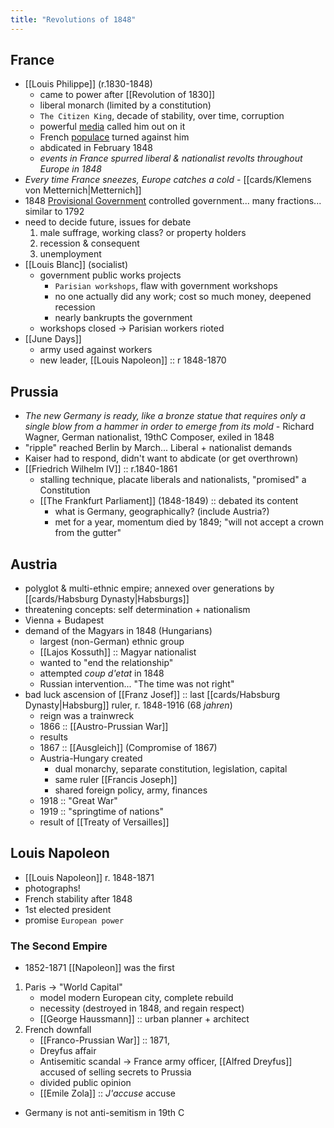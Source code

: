 ```yaml
---
title: "Revolutions of 1848"
---
```

## France
- [[Louis Philippe]] (r.1830-1848)
	- came to power after [[Revolution of 1830]]
	- liberal monarch (limited by a constitution)
	- `The Citizen King`, decade of stability, over time, corruption
	- powerful <u>media</u> called him out on it
	- French <u>populace</u> turned against him
	- abdicated in February 1848
	- *events in France spurred liberal & nationalist revolts throughout Europe in 1848*
- *Every time France sneezes, Europe catches a cold* - [[cards/Klemens von Metternich|Metternich]]
- 1848 <u>Provisional Government</u> controlled government... many fractions... similar to 1792
- need to decide future, issues for debate
	1. male suffrage, working class? or property holders
	2. recession & consequent
	3. unemployment
- [[Louis Blanc]] (socialist)
	- government public works projects 
		- `Parisian workshops`, flaw with government workshops
		- no one actually did any work; cost so much money, deepened recession
		- nearly bankrupts the government
	- workshops closed -> Parisian workers rioted
- [[June Days]]
	- army used against workers
	- new leader, [[Louis Napoleon]] :: r 1848-1870
## Prussia
- *The new Germany is ready, like a bronze statue that requires only a single blow from a hammer in order to emerge from its mold* - Richard Wagner, German nationalist, 19thC Composer, exiled in 1848
- "ripple" reached Berlin by March... Liberal + nationalist demands
- Kaiser had to respond, didn't want to abdicate (or get overthrown)
- [[Friedrich Wilhelm IV]] :: r.1840-1861
	- stalling technique, placate liberals and nationalists, "promised" a Constitution
	- [[The Frankfurt Parliament]] (1848-1849) :: debated its content
		- what is Germany, geographically? (include Austria?)
		- met for a year, momentum died by 1849; "will not accept a crown from the gutter"
## Austria
- polyglot & multi-ethnic empire; annexed over generations by [[cards/Habsburg Dynasty|Habsburgs]]
- threatening concepts: self determination + nationalism
- Vienna + Budapest
- demand of the Magyars in 1848 (Hungarians)
	- largest (non-German) ethnic group
	- [[Lajos Kossuth]] :: Magyar nationalist
	- wanted to "end the relationship"
	- attempted *coup d'etat* in 1848
	- Russian intervention... "The time was not right"
- bad luck ascension of [[Franz Josef]] :: last [[cards/Habsburg Dynasty|Habsburg]] ruler, r. 1848-1916 (68 *jahren*)
	- reign was a trainwreck
	- 1866 :: [[Austro-Prussian War]]
	- results
	- 1867 :: [[Ausgleich]] (Compromise of 1867)
	- Austria-Hungary created
		- dual monarchy, separate constitution, legislation, capital
		- same ruler [[Francis Joseph]]
		- shared foreign policy, army, finances
	- 1918 :: "Great War"
	- 1919 :: "springtime of nations"
	- result of [[Treaty of Versailles]]
## Louis Napoleon
- [[Louis Napoleon]] r. 1848-1871
- photographs!
- French stability after 1848
- 1st elected president
- promise `European power`
### The Second Empire
- 1852-1871 [[Napoleon]] was the first
1. Paris -> "World Capital"
	- model modern European city, complete rebuild
	- necessity (destroyed in 1848, and regain respect)
	- [[George Haussmann]] :: urban planner + architect
2. French downfall
	- [[Franco-Prussian War]] :: 1871, 
	- Dreyfus affair
	- Antisemitic scandal -> France army officer, [[Alfred Dreyfus]] accused of selling secrets to Prussia
	- divided public opinion
	- [[Emile Zola]] :: *J'accuse* accuse 
- Germany is not anti-semitism in 19th C